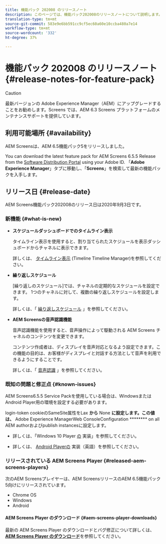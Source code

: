 ```yaml
---
title: 機能パック 202008 のリリースノート
description: このページでは、機能パック202008のリリースノートについて説明します。
translation-type: tm+mt
source-git-commit: 583e9e6bb591cc9cf5ec60a60e10ccba480a7e14
workflow-type: tm+mt
source-wordcount: '332'
ht-degree: 37%

---
```



# 機能パック 202008 のリリースノート {#release-notes-for-feature-pack}

>[!CAUTION]
>
>最新バージョンの Adobe Experience Manager（AEM）にアップグレードすることをお勧めします。Screens では、AEM 6.3 Screens プラットフォームのメンテナンスサポートを提供しています。

## 利用可能場所 {#availability}

AEM Screensは、AEM 6.5機能パック5をリリースしました。

You can download the latest feature pack for AEM Screens 6.5.5 Release from the [Software Distribution Portal](https://experience.adobe.com/#/downloads/content/software-distribution/en/aem.html) using your Adobe ID. 「**Adobe Experience Manager**」タブに移動し、「**Screens**」を検索して最新の機能パックを入手します。

## リリース日 {#release-date}

AEM Screens機能パック202008のリリース日は2020年9月3日です。

### 新機能 {#what-is-new}

* **スケジュールダッシュボードでのタイムライン表示**

   タイムライン表示を使用すると、割り当てられたスケジュールを表示ダッシュボードからチャネルに表示できます。

   詳しくは、 [タイムライン表示](/help/user-guide/channel-assignment-latest-fp.md#timeline-view) (Timeline Timeline Manager)を参照してください。

* **繰り返しスケジュール**

   [繰り返しのスケジュール]では、チャネルの定期的なスケジュールを設定できます。 1つのチャネルに対して、複数の繰り返しスケジュールを設定します。

   詳しくは、「 [繰り返しスケジュール](/help/user-guide/channel-assignment-latest-fp.md#recurrence-schedule) 」を参照してください。

* **AEM Screensの音声認識機能**

   音声認識機能を使用すると、音声操作によって駆動される AEM Screens チャネルのコンテンツを変更できます。

   コンテンツ作成者は、ディスプレイを音声対応となるよう設定できます。この機能の目的は、お客様がディスプレイと対話する方法として音声を利用できるようにすることです。

   詳しくは、「 [音声認識](voice-recognition.md) 」を参照してください。

### 既知の問題と修正点 {#known-issues}

AEM Screens6.5.5 Service Packを使用している場合は、WindowsまたはAndroid Player用の環境を設定する必要があります。

login-token cookieのSameSite属性をLax **から** None **に設定します。この値は、** Adobe Experience ManagerWeb ConsoleConfiguration ******** on all AEM authorおよびpublish instancesに設定します。

* 詳しくは、「Windows 10 Player [の](implementing-windows-player.md#fp-environment-setup) 実装」を参照してください。

* 詳しくは、 [Android Playerの](implementing-android-player.md#fp-environment-setup) 実装（英語）を参照してください。

### リリースされている AEM Screens Player {#released-aem-screens-players}

次のAEM Screensプレイヤーは、AEM ScreensリリースのAEM 6.5機能パック5向けにリリースされています。

* Chrome OS
* Windows
* Android

#### AEM Screens Player のダウンロード {#aem-screens-player-downloads}

最新の AEM Screens Player のダウンロードとバグ修正について詳しくは、**[AEM Screens Player のダウンロード](https://download.macromedia.com/screens/)**&#x200B;を参照してください。
